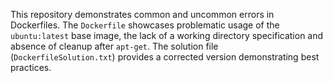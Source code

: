 This repository demonstrates common and uncommon errors in Dockerfiles.  The `Dockerfile` showcases problematic usage of the `ubuntu:latest` base image, the lack of a working directory specification and absence of cleanup after `apt-get`. The solution file (`DockerfileSolution.txt`) provides a corrected version demonstrating best practices.